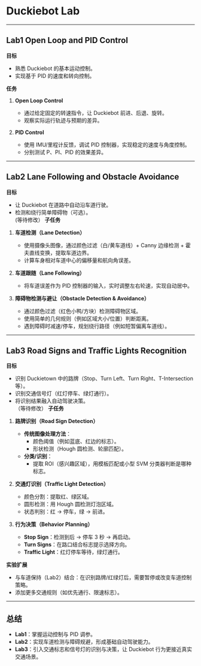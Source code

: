 # Duckiebot Lab

---

## Lab1 Open Loop and PID Control

**目标**  
- 熟悉 Duckiebot 的基本运动控制。  
- 实现基于 PID 的速度和转向控制。  

**任务**  
1. **Open Loop Control**  
   - 通过给定固定的转速指令，让 Duckiebot 前进、后退、旋转。  
   - 观察实际运行轨迹与预期的差异。  

2. **PID Control**  
   - 使用 IMU/里程计反馈，调试 PID 控制器，实现稳定的速度与角度控制。  
   - 分别测试 P、PI、PID 的效果差异。  

---

## Lab2 Lane Following and Obstacle Avoidance

**目标**  
- 让 Duckiebot 在道路中自动沿车道行驶。  
- 检测和绕行简单障碍物（可选）。  
  (等待修改）
**子任务**  
1. **车道检测（Lane Detection）**  
   - 使用摄像头图像，通过颜色过滤（白/黄车道线）+ Canny 边缘检测 + 霍夫直线变换，提取车道边界。  
   - 计算车身相对车道中心的偏移量和航向角误差。  

2. **车道跟随（Lane Following）**  
   - 将车道误差作为 PID 控制器的输入，实时调整左右轮速，实现自动居中。  

3. **障碍物检测与避让（Obstacle Detection & Avoidance）**  
   - 通过颜色过滤（红色小鸭/方块）检测障碍物区域。  
   - 使用简单的几何规则（例如区域大小/位置）判断距离。  
   - 遇到障碍时减速/停车，规划绕行路径（例如短暂偏离车道线）。  

---

## Lab3 Road Signs and Traffic Lights Recognition

**目标**  
- 识别 Duckietown 中的路牌（Stop、Turn Left、Turn Right、T-Intersection 等）。  
- 识别交通信号灯（红灯停车、绿灯通行）。  
- 将识别结果融入自动驾驶决策。  
（等待修改）
**子任务**  
1. **路牌识别（Road Sign Detection）**  
   - **传统图像处理方法**：  
     - 颜色阈值（例如蓝底、红边的标志）。  
     - 形状检测（Hough 圆检测、轮廓匹配）。  
   - **分类/识别**：  
     - 提取 ROI（感兴趣区域），用模板匹配或小型 SVM 分类器判断是哪种标志。  

2. **交通灯识别（Traffic Light Detection）**  
   - 颜色分割：提取红、绿区域。  
   - 圆形检测：用 Hough 圆检测灯泡区域。  
   - 状态判别：红 → 停车，绿 → 前进。  

3. **行为决策（Behavior Planning）**  
   - **Stop Sign**：检测到后 → 停车 3 秒 → 再启动。  
   - **Turn Signs**：在路口结合标志提示选择方向。  
   - **Traffic Light**：红灯停车等待，绿灯通行。  

**实验扩展**  
- 与车道保持（Lab2）结合：在识别路牌/红绿灯后，需要暂停或改变车道控制策略。  
- 添加更多交通规则（如优先通行、限速标志）。  

---

## 总结

- **Lab1**：掌握运动控制与 PID 调参。  
- **Lab2**：实现车道检测与障碍规避，形成基础自动驾驶能力。  
- **Lab3**：引入交通标志和信号灯的识别与决策，让 Duckiebot 行为更接近真实交通场景。  
